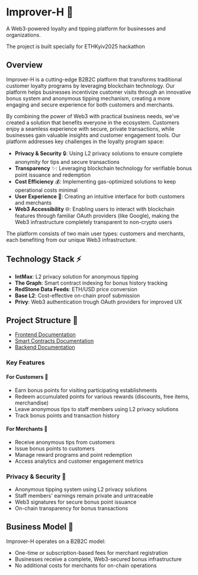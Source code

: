 # Improver-H 🚀

A Web3-powered loyalty and tipping platform for businesses and organizations.

The project is built specially for ETHKyiv2025 hackathon

## Overview

Improver-H is a cutting-edge B2B2C platform that transforms traditional customer loyalty programs by leveraging blockchain technology. Our platform helps businesses incentivize customer visits through an innovative bonus system and anonymous tipping mechanism, creating a more engaging and secure experience for both customers and merchants.

By combining the power of Web3 with practical business needs, we've created a solution that benefits everyone in the ecosystem. Customers enjoy a seamless experience with secure, private transactions, while businesses gain valuable insights and customer engagement tools. Our platform addresses key challenges in the loyalty program space:

- **Privacy & Security** 🔒: Using L2 privacy solutions to ensure complete anonymity for tips and secure transactions
- **Transparency** ✨: Leveraging blockchain technology for verifiable bonus point issuance and redemption
- **Cost Efficiency** 💰: Implementing gas-optimized solutions to keep operational costs minimal
- **User Experience** 🎯: Creating an intuitive interface for both customers and merchants
- **Web3 Accessibility** 🌐: Enabling users to interact with blockchain features through familiar OAuth providers (like Google), making the Web3 infrastructure completely transparent to non-crypto users

The platform consists of two main user types: customers and merchants, each benefiting from our unique Web3 infrastructure.

## Technology Stack ⚡

- **IntMax**: L2 privacy solution for anonymous tipping
- **The Graph**: Smart contract indexing for bonus history tracking
- **RedStone Data Feeds**: ETH/USD price conversion
- **Base L2**: Cost-effective on-chain proof submission
- **Privy**: Web3 authentication trough OAuth providers for improved UX

## Project Structure 📁

- [Frontend Documentation](./apps/web/README.md)
- [Smart Contracts Documentation](./apps/contracts/README.md)
- [Backend Documentation](./apps/api/README.md)

### Key Features

#### For Customers 👥

- Earn bonus points for visiting participating establishments
- Redeem accumulated points for various rewards (discounts, free items, merchandise)
- Leave anonymous tips to staff members using L2 privacy solutions
- Track bonus points and transaction history

#### For Merchants 🏪

- Receive anonymous tips from customers
- Issue bonus points to customers
- Manage reward programs and point redemption
- Access analytics and customer engagement metrics

### Privacy & Security 🔐

- Anonymous tipping system using L2 privacy solutions
- Staff members' earnings remain private and untraceable
- Web3 signatures for secure bonus point issuance
- On-chain transparency for bonus transactions

## Business Model 💼

Improver-H operates on a B2B2C model:

- One-time or subscription-based fees for merchant registration
- Businesses receive a complete, Web3-secured bonus infrastructure
- No additional costs for merchants for on-chain operations
